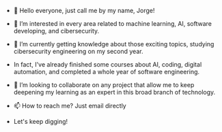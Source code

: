 - 👋 Hello everyone, just call me by my name, Jorge!
- 👀 I’m interested in every area related to machine learning, AI, software developing, and cibersecurity.
- 🌱 I’m currently getting knowledge about those exciting topics, studying cibersecurity engineering on my second year.
- In fact, I've already finished some courses about AI, coding, digital automation, and completed a whole year of software engineering.
- 💞️ I’m looking to collaborate on any project that allow me to keep deepening my learning as an expert in this broad branch of technology.
- 📫 How to reach me? Just email directly 

- Let's keep digging!

<!---

--->
